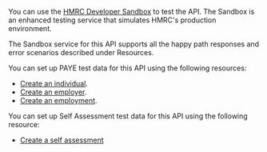 You can use the [HMRC Developer Sandbox](https://test-developer.service.hmrc.gov.uk/api-documentation/docs/sandbox/introduction) 
to test the API. The Sandbox is an enhanced testing service that simulates HMRC's production environment.

The Sandbox service for this API supports all the happy path responses and error scenarios described under Resources.

You can set up PAYE test data for this API using the following resources:
* [Create an individual](https://test-developer.service.hmrc.gov.uk/api-documentation/docs/api/service/api-platform-test-user/1.0#_create-a-test-user-which-is-an-individual_post_accordion).
* [Create an employer](https://test-developer.service.hmrc.gov.uk/api-documentation/docs/api/service/api-platform-test-user/1.0#_create-a-test-user-which-is-an-organisation_post_accordion).
* [Create an employment](https://test-developer.service.hmrc.gov.uk/api-documentation/docs/api/service/individual-income-des-stub/1.0#_create-an-employment_post_accordion).

You can set up Self Assessment test data for this API using the following resource:
* [Create a self assessment](https://test-developer.service.hmrc.gov.uk/api-documentation/docs/api/service/individual-income-des-stub/1.0#_create-a-self-assessment_post_accordion)
